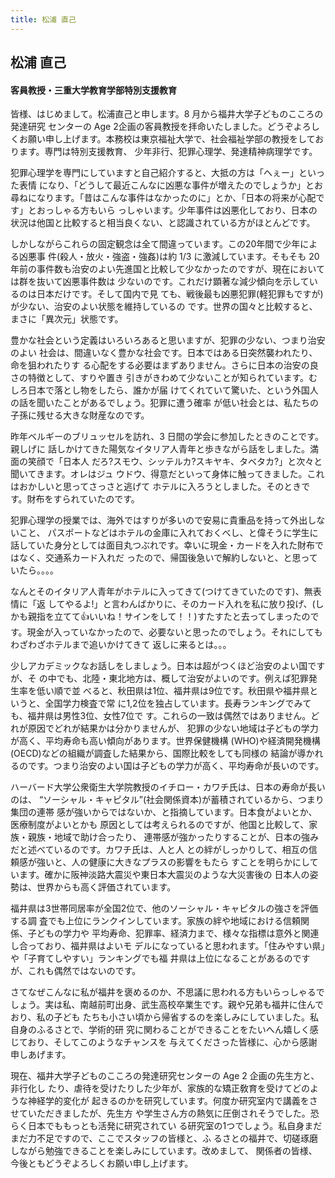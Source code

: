 ```yaml
---
title: 松浦 直己
---
```

## 松浦 直己

#### 客員教授・三重大学教育学部特別支援教育

皆様、はじめまして。松浦直己と申します。8 月から福井大学子どものこころの発達研究 センターの Age 2企画の客員教授を拝命いたしました。どうぞよろしくお願い申し上げます。本務校は東京福祉大学で、社会福祉学部の教授をしております。専門は特別支援教育、 少年非行、犯罪心理学、発達精神病理学です。 

犯罪心理学を専門にしていますと自己紹介すると、大抵の方は「へぇー」といった表情 になり、「どうして最近こんなに凶悪な事件が増えたのでしょうか」とお尋ねになります。「昔はこんな事件はなかったのに」とか、「日本の将来が心配です」とおっしゃる方もいら っしゃいます。少年事件は凶悪化しており、日本の状況は他国と比較すると相当良くない、と認識されている方がほとんどです。 

しかしながらこれらの固定観念は全て間違っています。この20年間で少年による凶悪事 件(殺人・放火・強盗・強姦)は約 1/3 に激減しています。そもそも 20 年前の事件数も治安のよい先進国と比較して少なかったのですが、現在においては群を抜いて凶悪事件数は 少ないのです。これだけ顕著な減少傾向を示しているのは日本だけです。そして国内で見 ても、戦後最も凶悪犯罪(軽犯罪もですが)が少ない、治安のよい状態を維持しているの です。世界の国々と比較すると、まさに「異次元」状態です。 

豊かな社会という定義はいろいろあると思いますが、犯罪の少ない、つまり治安のよい 社会は、間違いなく豊かな社会です。日本ではある日突然襲われたり、命を狙われたりす る心配をする必要はまずありません。さらに日本の治安の良さの特徴として、すりや置き 引きがきわめて少ないことが知られています。むしろ日本で落とし物をしたら、誰かが届 けてくれていて驚いた、という外国人の話を聞いたことがあるでしょう。犯罪に遭う確率 が低い社会とは、私たちの子孫に残せる大きな財産なのです。 

昨年ベルギーのブリュッセルを訪れ、3 日間の学会に参加したときのことです。親しげに 話しかけてきた陽気なイタリア人青年と歩きながら話をしました。満面の笑顔で「日本人 だろ?スモウ、シッテルカ?スキヤキ、タベタカ?」と次々と聞いてきます。オレはジュ ウドウ、得意だといって身体に触ってきました。これはおかしいと思ってさっさと逃げて ホテルに入ろうとしました。そのときです。財布をすられていたのです。 

犯罪心理学の授業では、海外ではすりが多いので安易に貴重品を持って外出しないこと、 パスポートなどはホテルの金庫に入れておくべし、と偉そうに学生に話していた身分としては面目丸つぶれです。幸いに現金・カードを入れた財布ではなく、交通系カード入れだ ったので、帰国後急いで解約しないと、と思っていたら。。。。 

なんとそのイタリア人青年がホテルに入ってきて(つけてきていたのです)、無表情に「返 してやるよ!」と言わんばかりに、そのカード入れを私に放り投げ、(しかも親指を立てて👍いいね！サインをして！！)すたすたと去ってしまったのです。現金が入っていなかったので、必要ないと思ったのでしょう。それにしてもわざわざホテルまで追いかけてきて 返しに来るとは。。。

少しアカデミックなお話しをしましょう。日本は超がつくほど治安のよい国ですが、そ の中でも、北陸・東北地方は、概して治安がよいのです。例えば犯罪発生率を低い順で並 べると、秋田県は1位、福井県は9位です。秋田県や福井県というと、全国学力検査で常 に1,2位を独占しています。長寿ランキングでみても、福井県は男性3位、女性7位で す。これらの一致は偶然ではありません。どれが原因でどれが結果かは分かりませんが、 犯罪の少ない地域は子どもの学力が高く、平均寿命も高い傾向があります。世界保健機構 (WHO)や経済開発機構(OECD)などの組織が調査した結果から、国際比較をしても同様の 結論が導かれるのです。つまり治安のよい国は子どもの学力が高く、平均寿命が長いのです。 

ハーバード大学公衆衛生大学院教授のイチロー・カワチ氏は、日本の寿命が長いのは、 “ソーシャル・キャピタル”(社会関係資本)が蓄積されているから、つまり集団の連帯 感が強いからではないか、と指摘しています。日本食がよいとか、医療制度がよいとかも 原因としては考えられるのですが、他国と比較して、家族・親族・地域で助け合ったり、 連帯感が強かったりすることが、日本の強みだと述べているのです。カワチ氏は、人と人 との絆がしっかりして、相互の信頼感が強いと、人の健康に大きなプラスの影響をもたら すことを明らかにしています。確かに阪神淡路大震災や東日本大震災のような大災害後の 日本人の姿勢は、世界からも高く評価されています。

福井県は3世帯同居率が全国2位で、他のソーシャル・キャピタルの強さを評価する調 査でも上位にランクインしています。家族の絆や地域における信頼関係、子どもの学力や 平均寿命、犯罪率、経済力まで、様々な指標は意外と関連し合っており、福井県はよいモ デルになっていると思われます。「住みやすい県」や「子育てしやすい」ランキングでも福 井県は上位になることがあるのですが、これも偶然ではないのです。 

さてなぜこんなに私が福井を褒めるのか、不思議に思われる方もいらっしゃるでしょう。実は私、南越前町出身、武生高校卒業生です。親や兄弟も福井に住んでおり、私の子ども たちも小さい頃から帰省するのを楽しみにしていました。私自身のふるさとで、学術的研 究に関わることができることをたいへん嬉しく感じており、そしてこのようなチャンスを 与えてくださった皆様に、心から感謝申しあげます。 

現在、福井大学子どものこころの発達研究センターの Age 2 企画の先生方と、非行化し たり、虐待を受けたりした少年が、家族的な矯正敎育を受けてどのような神経学的変化が 起きるのかを研究しています。何度か研究室内で講義をさせていただきましたが、先生方 や学生さん方の熱気に圧倒されそうでした。恐らく日本でももっとも活発に研究されてい る研究室の1つでしょう。私自身まだまだ力不足ですので、ここでスタッフの皆様と、ふ るさとの福井で、切磋琢磨しながら勉強できることを楽しみにしています。改めまして、 関係者の皆様、今後ともどうぞよろしくお願い申し上げます。 

